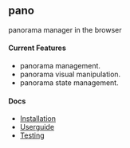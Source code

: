pano
--

panorama manager in the browser

#### Current Features

* panorama management.
* panorama visual manipulation.
* panorama state management.

#### Docs

* [Installation](http://google.com/)
* [Userguide](http://google.com/)
* [Testing](http://google.com/)
